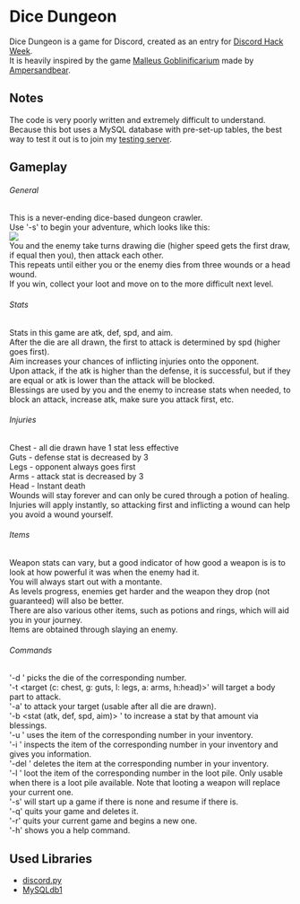 # Dice Dungeon
Dice Dungeon is a game for Discord, created as an entry for [Discord Hack Week](https://blog.discordapp.com/discord-community-hack-week-build-and-create-alongside-us-6b2a7b7bba33).<br/>
It is heavily inspired by the game [Malleus Goblinificarium](https://ampersandbear.itch.io/malleus-goblinficarium) made by [Ampersandbear](https://ampersandbear.itch.io/).

## Notes
The code is very poorly written and extremely difficult to understand.<br/>
Because this bot uses a MySQL database with pre-set-up tables, the best way to test it out is to join my [testing server](https://discord.gg/pPBTqMj).<br/>

## Gameplay
###### General
This is a never-ending dice-based dungeon crawler.<br/>Use '-s' to begin your adventure, which looks like this:<br/>![](https://imgur.com/MqnRITP.png)<br/>You and the enemy take turns drawing die (higher speed gets the first draw, if equal then you), then attack each other.<br/>This repeats until either you or the enemy dies from three wounds or a head wound.<br/>If you win, collect your loot and move on to the more difficult next level.
###### Stats
Stats in this game are atk, def, spd, and aim.<br/>After the die are all drawn, the first to attack is determined by spd (higher goes first).<br/>Aim increases your chances of inflicting injuries onto the opponent.<br/>Upon attack, if the atk is higher than the defense, it is successful, but if they are equal or atk is lower than the attack will be blocked.<br/>Blessings are used by you and the enemy to increase stats when needed, to block an attack, increase atk, make sure you attack first, etc.
###### Injuries
Chest - all die drawn have 1 stat less effective<br/>Guts - defense stat is decreased by 3<br/>Legs - opponent always goes first<br/>Arms - attack stat is decreased by 3<br/>Head - Instant death<br/>Wounds will stay forever and can only be cured through a potion of healing.<br/>Injuries will apply instantly, so attacking first and inflicting a wound can help you avoid a wound yourself.
###### Items
Weapon stats can vary, but a good indicator of how good a weapon is is to look at how powerful it was when the enemy had it.<br/>You will always start out with a montante.<br/>As levels progress, enemies get harder and the weapon they drop (not guaranteed) will also be better.<br/>There are also various other items, such as potions and rings, which will aid you in your journey.<br/>Items are obtained through slaying an enemy.
###### Commands
'-d <num>' picks the die of the corresponding number.<br/>'-t <target (c: chest, g: guts, l: legs, a: arms, h:head)>' will target a body part to attack.<br/>'-a' to attack your target (usable after all die are drawn).<br/>'-b <stat (atk, def, spd, aim)> <amount>' to increase a stat by that amount via blessings.<br/>'-u <num>' uses the item of the corresponding number in your inventory.<br/>'-i <num>' inspects the item of the corresponding number in your inventory and gives you information.<br/>'-del <num>' deletes the item at the corresponding number in your inventory.<br/>'-l <num>' loot the item of the corresponding number in the loot pile. Only usable when there is a loot pile available. Note that looting a weapon will replace your current one.<br/>'-s' will start up a game if there is none and resume if there is.<br/>'-q' quits your game and deletes it.<br/>'-r' quits your current game and begins a new one.<br/>'-h' shows you a help command.
  
## Used Libraries
 * [discord.py](https://github.com/Rapptz/discord.py)
 * [MySQLdb1](https://github.com/farcepest/MySQLdb1)
